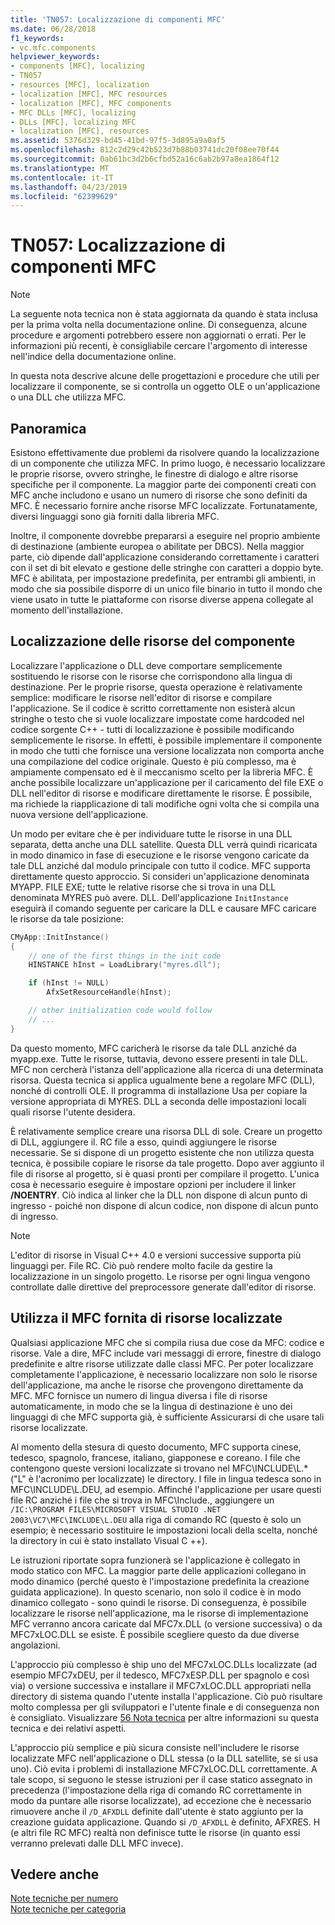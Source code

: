 ```yaml
---
title: 'TN057: Localizzazione di componenti MFC'
ms.date: 06/28/2018
f1_keywords:
- vc.mfc.components
helpviewer_keywords:
- components [MFC], localizing
- TN057
- resources [MFC], localization
- localization [MFC], MFC resources
- localization [MFC], MFC components
- MFC DLLs [MFC], localizing
- DLLs [MFC], localizing MFC
- localization [MFC], resources
ms.assetid: 5376d329-bd45-41bd-97f5-3d895a9a0af5
ms.openlocfilehash: 812c2d29c42b523d7b88b03741dc20f08ee70f44
ms.sourcegitcommit: 0ab61bc3d2b6cfbd52a16c6ab2b97a8ea1864f12
ms.translationtype: MT
ms.contentlocale: it-IT
ms.lasthandoff: 04/23/2019
ms.locfileid: "62399629"
---
```

# <a name="tn057-localization-of-mfc-components"></a>TN057: Localizzazione di componenti MFC

> [!NOTE]
> La seguente nota tecnica non è stata aggiornata da quando è stata inclusa per la prima volta nella documentazione online. Di conseguenza, alcune procedure e argomenti potrebbero essere non aggiornati o errati. Per le informazioni più recenti, è consigliabile cercare l'argomento di interesse nell'indice della documentazione online.

In questa nota descrive alcune delle progettazioni e procedure che utili per localizzare il componente, se si controlla un oggetto OLE o un'applicazione o una DLL che utilizza MFC.

## <a name="overview"></a>Panoramica

Esistono effettivamente due problemi da risolvere quando la localizzazione di un componente che utilizza MFC. In primo luogo, è necessario localizzare le proprie risorse, ovvero stringhe, le finestre di dialogo e altre risorse specifiche per il componente. La maggior parte dei componenti creati con MFC anche includono e usano un numero di risorse che sono definiti da MFC. È necessario fornire anche risorse MFC localizzate. Fortunatamente, diversi linguaggi sono già forniti dalla libreria MFC.

Inoltre, il componente dovrebbe prepararsi a eseguire nel proprio ambiente di destinazione (ambiente europea o abilitate per DBCS). Nella maggior parte, ciò dipende dall'applicazione considerando correttamente i caratteri con il set di bit elevato e gestione delle stringhe con caratteri a doppio byte. MFC è abilitata, per impostazione predefinita, per entrambi gli ambienti, in modo che sia possibile disporre di un unico file binario in tutto il mondo che viene usato in tutte le piattaforme con risorse diverse appena collegate al momento dell'installazione.

## <a name="localizing-your-components-resources"></a>Localizzazione delle risorse del componente

Localizzare l'applicazione o DLL deve comportare semplicemente sostituendo le risorse con le risorse che corrispondono alla lingua di destinazione. Per le proprie risorse, questa operazione è relativamente semplice: modificare le risorse nell'editor di risorse e compilare l'applicazione. Se il codice è scritto correttamente non esisterà alcun stringhe o testo che si vuole localizzare impostate come hardcoded nel codice sorgente C++ - tutti di localizzazione è possibile modificando semplicemente le risorse. In effetti, è possibile implementare il componente in modo che tutti che fornisce una versione localizzata non comporta anche una compilazione del codice originale. Questo è più complesso, ma è ampiamente compensato ed è il meccanismo scelto per la libreria MFC. È anche possibile localizzare un'applicazione per il caricamento del file EXE o DLL nell'editor di risorse e modificare direttamente le risorse. È possibile, ma richiede la riapplicazione di tali modifiche ogni volta che si compila una nuova versione dell'applicazione.

Un modo per evitare che è per individuare tutte le risorse in una DLL separata, detta anche una DLL satellite. Questa DLL verrà quindi ricaricata in modo dinamico in fase di esecuzione e le risorse vengono caricate da tale DLL anziché dal modulo principale con tutto il codice. MFC supporta direttamente questo approccio. Si consideri un'applicazione denominata MYAPP. FILE EXE; tutte le relative risorse che si trova in una DLL denominata MYRES può avere. DLL. Dell'applicazione `InitInstance` eseguirà il comando seguente per caricare la DLL e causare MFC caricare le risorse da tale posizione:

```cpp
CMyApp::InitInstance()
{
    // one of the first things in the init code
    HINSTANCE hInst = LoadLibrary("myres.dll");

    if (hInst != NULL)
        AfxSetResourceHandle(hInst);

    // other initialization code would follow
    // ...
}
```

Da questo momento, MFC caricherà le risorse da tale DLL anziché da myapp.exe. Tutte le risorse, tuttavia, devono essere presenti in tale DLL. MFC non cercherà l'istanza dell'applicazione alla ricerca di una determinata risorsa. Questa tecnica si applica ugualmente bene a regolare MFC (DLL), nonché di controlli OLE. Il programma di installazione Usa per copiare la versione appropriata di MYRES. DLL a seconda delle impostazioni locali quali risorse l'utente desidera.

È relativamente semplice creare una risorsa DLL di sole. Creare un progetto di DLL, aggiungere il. RC file a esso, quindi aggiungere le risorse necessarie. Se si dispone di un progetto esistente che non utilizza questa tecnica, è possibile copiare le risorse da tale progetto. Dopo aver aggiunto il file di risorse al progetto, si è quasi pronti per compilare il progetto. L'unica cosa è necessario eseguire è impostare opzioni per includere il linker **/NOENTRY**. Ciò indica al linker che la DLL non dispone di alcun punto di ingresso - poiché non dispone di alcun codice, non dispone di alcun punto di ingresso.

> [!NOTE]
> L'editor di risorse in Visual C++ 4.0 e versioni successive supporta più linguaggi per. File RC. Ciò può rendere molto facile da gestire la localizzazione in un singolo progetto. Le risorse per ogni lingua vengono controllate dalle direttive del preprocessore generate dall'editor di risorse.

## <a name="using-the-provided-mfc-localized-resources"></a>Utilizza il MFC fornita di risorse localizzate

Qualsiasi applicazione MFC che si compila riusa due cose da MFC: codice e risorse. Vale a dire, MFC include vari messaggi di errore, finestre di dialogo predefinite e altre risorse utilizzate dalle classi MFC. Per poter localizzare completamente l'applicazione, è necessario localizzare non solo le risorse dell'applicazione, ma anche le risorse che provengono direttamente da MFC. MFC fornisce un numero di lingua diversa i file di risorse automaticamente, in modo che se la lingua di destinazione è uno dei linguaggi di che MFC supporta già, è sufficiente Assicurarsi di che usare tali risorse localizzate.

Al momento della stesura di questo documento, MFC supporta cinese, tedesco, spagnolo, francese, italiano, giapponese e coreano. I file che contengono queste versioni localizzate si trovano nel MFC\INCLUDE\L.* ("L" è l'acronimo per localizzate) le directory. I file in lingua tedesca sono in MFC\INCLUDE\L.DEU, ad esempio. Affinché l'applicazione per usare questi file RC anziché i file che si trova in MFC\Include., aggiungere un `/IC:\PROGRAM FILES\MICROSOFT VISUAL STUDIO .NET 2003\VC7\MFC\INCLUDE\L.DEU` alla riga di comando RC (questo è solo un esempio; è necessario sostituire le impostazioni locali della scelta, nonché la directory in cui è stato installato Visual C ++).

Le istruzioni riportate sopra funzionerà se l'applicazione è collegato in modo statico con MFC. La maggior parte delle applicazioni collegano in modo dinamico (perché questo è l'impostazione predefinita la creazione guidata applicazione). In questo scenario, non solo il codice è in modo dinamico collegato - sono quindi le risorse. Di conseguenza, è possibile localizzare le risorse nell'applicazione, ma le risorse di implementazione MFC verranno ancora caricate dal MFC7x.DLL (o versione successiva) o da MFC7xLOC.DLL se esiste. È possibile scegliere questo da due diverse angolazioni.

L'approccio più complesso è ship uno del MFC7xLOC.DLLs localizzate (ad esempio MFC7xDEU, per il tedesco, MFC7xESP.DLL per spagnolo e così via) o versione successiva e installare il MFC7xLOC.DLL appropriati nella directory di sistema quando l'utente installa l'applicazione. Ciò può risultare molto complessa per gli sviluppatori e l'utente finale e di conseguenza non è consigliato. Visualizzare [56 Nota tecnica](../mfc/tn056-installation-of-localized-mfc-components.md) per altre informazioni su questa tecnica e dei relativi aspetti.

L'approccio più semplice e più sicura consiste nell'includere le risorse localizzate MFC nell'applicazione o DLL stessa (o la DLL satellite, se si usa uno). Ciò evita i problemi di installazione MFC7xLOC.DLL correttamente. A tale scopo, si seguono le stesse istruzioni per il case statico assegnato in precedenza (l'impostazione della riga di comando RC correttamente in modo da puntare alle risorse localizzate), ad eccezione che è necessario rimuovere anche il `/D_AFXDLL` definite dall'utente è stato aggiunto per la creazione guidata applicazione. Quando si `/D_AFXDLL` è definito, AFXRES. H (e altri file RC MFC) realtà non definisce tutte le risorse (in quanto essi verranno prelevati dalle DLL MFC invece).

## <a name="see-also"></a>Vedere anche

[Note tecniche per numero](../mfc/technical-notes-by-number.md)<br/>
[Note tecniche per categoria](../mfc/technical-notes-by-category.md)
